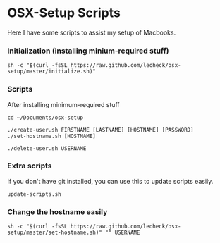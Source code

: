 # OSX-Setup Scripts

Here I have some scripts to assist my setup of Macbooks.

### Initialization (installing minium-required stuff)
```
sh -c "$(curl -fsSL https://raw.github.com/leoheck/osx-setup/master/initialize.sh)"
```

### Scripts

After installing minimum-required stuff
```
cd ~/Documents/osx-setup

./create-user.sh FIRSTNAME [LASTNAME] [HOSTNAME] [PASSWORD]
./set-hostname.sh [HOSTNAME]

./delete-user.sh USERNAME
```

### Extra scripts

If you don't have git installed, you can use this to update scripts easily.
```
update-scripts.sh
```

### Change the hostname easily
```
sh -c "$(curl -fsSL https://raw.github.com/leoheck/osx-setup/master/set-hostname.sh)" "" USERNAME
```
